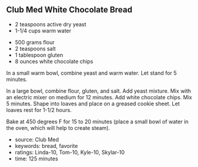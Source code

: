 Club Med White Chocolate Bread
------------------------------

- 2 teaspoons active dry yeast
- 1-1/4 cups warm water
<!-- -->
- 500 grams flour
- 2 teaspoons salt
- 1 tablespoon gluten
- 8 ounces white chocolate chips

In a small warm bowl, combine yeast and warm water.  Let stand for 5
minutes.

In a large bowl, combine flour, gluten, and salt.  Add yeast mixture.
Mix with an electric mixer on medium for 12 minutes.  Add white
chocolate chips.  Mix 5 minutes.  Shape into loaves and place on a
greased cookie sheet.  Let loaves rest for 1-1/2 hours.

Bake at 450 degrees F for 15 to 20 minutes (place a small bowl of
water in the oven, which will help to create steam).

- source: Club Med
- keywords: bread, favorite
- ratings: Linda-10, Tom-10, Kyle-10, Skylar-10
- time: 125 minutes
